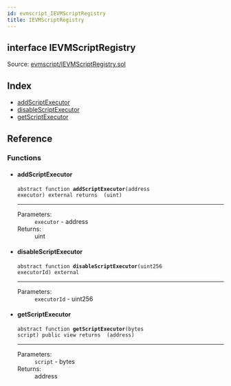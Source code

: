 ```yaml
---
id: evmscript_IEVMScriptRegistry
title: IEVMScriptRegistry
---
```


<div class="contract-doc"><div class="contract"><h2 class="contract-header"><span class="contract-kind">interface</span> IEVMScriptRegistry</h2><div class="source">Source: <a href="https://github.com/aragon/aragonOS//blob/v3.1.4/contracts/evmscript/IEVMScriptRegistry.sol" target="_blank">evmscript/IEVMScriptRegistry.sol</a></div></div><div class="index"><h2>Index</h2><ul><li><a href="evmscript_IEVMScriptRegistry.html#addScriptExecutor">addScriptExecutor</a></li><li><a href="evmscript_IEVMScriptRegistry.html#disableScriptExecutor">disableScriptExecutor</a></li><li><a href="evmscript_IEVMScriptRegistry.html#getScriptExecutor">getScriptExecutor</a></li></ul></div><div class="reference"><h2>Reference</h2><div class="functions"><h3>Functions</h3><ul><li><div class="item function"><span id="addScriptExecutor" class="anchor-marker"></span><h4 class="name">addScriptExecutor</h4><div class="body"><code class="signature"><span>abstract </span>function <strong>addScriptExecutor</strong><span>(address executor) </span><span>external </span><span>returns  (uint) </span></code><hr/><dl><dt><span class="label-parameters">Parameters:</span></dt><dd><div><code>executor</code> - address</div></dd><dt><span class="label-return">Returns:</span></dt><dd>uint</dd></dl></div></div></li><li><div class="item function"><span id="disableScriptExecutor" class="anchor-marker"></span><h4 class="name">disableScriptExecutor</h4><div class="body"><code class="signature"><span>abstract </span>function <strong>disableScriptExecutor</strong><span>(uint256 executorId) </span><span>external </span></code><hr/><dl><dt><span class="label-parameters">Parameters:</span></dt><dd><div><code>executorId</code> - uint256</div></dd></dl></div></div></li><li><div class="item function"><span id="getScriptExecutor" class="anchor-marker"></span><h4 class="name">getScriptExecutor</h4><div class="body"><code class="signature"><span>abstract </span>function <strong>getScriptExecutor</strong><span>(bytes script) </span><span>public </span><span>view </span><span>returns  (address) </span></code><hr/><dl><dt><span class="label-parameters">Parameters:</span></dt><dd><div><code>script</code> - bytes</div></dd><dt><span class="label-return">Returns:</span></dt><dd>address</dd></dl></div></div></li></ul></div></div></div>
